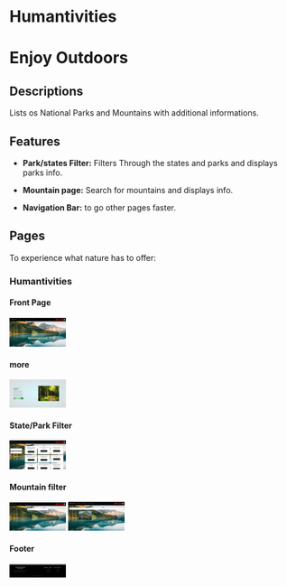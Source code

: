 # Humantivities

# Enjoy Outdoors

## Descriptions
Lists os National Parks and Mountains with additional informations.

## Features
- **Park/states Filter:** Filters Through the states and parks and displays parks info.

- **Mountain page:** Search for mountains and displays info.

- **Navigation Bar:** to go other pages faster.


## Pages
To experience what nature has to offer:


### Humantivities
#### Front Page
<img
  src="/imgReadME/page1.png"
  alt="Alt text"
  title="Optional title"
  style="display: inline-block; margin: 0 auto; max-width: 100px">
  #### more 
  <img
  src="/imgReadME/page2.png"
  alt="Alt text"
  title="Optional title"
  style="display: inline-block; margin: 0 auto; max-width: 100px">
  #### State/Park Filter
   <img
  src="/imgReadME/page3.png"
  alt="Alt text"
  title="Optional title"
  style="display: inline-block; margin: 0 auto; max-width: 100px">
  #### Mountain filter
   <img
  src="/imgReadME/page4.png"
  alt="Alt text"
  title="Optional title"
  style="display: inline-block; margin: 0 auto; max-width: 100px">
 <img
  src="/imgReadME/page5.png"
  alt="Alt text"
  title="Optional title"
  style="display: inline-block; margin: 0 auto; max-width: 100px">
  #### Footer
<img
  src="/imgReadME/page6.png"
  alt="Alt text"
  title="Optional title"
  style="display: inline-block; margin: 0 auto; max-width: 100px">


